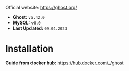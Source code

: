 Official website: https://ghost.org/

-   **Ghost:** `v5.42.0`
-   **MySQL:** `v8.0`
-   **Last Updated:** `09.04.2023`

# Installation

**Guide from docker hub:** https://hub.docker.com/_/ghost
